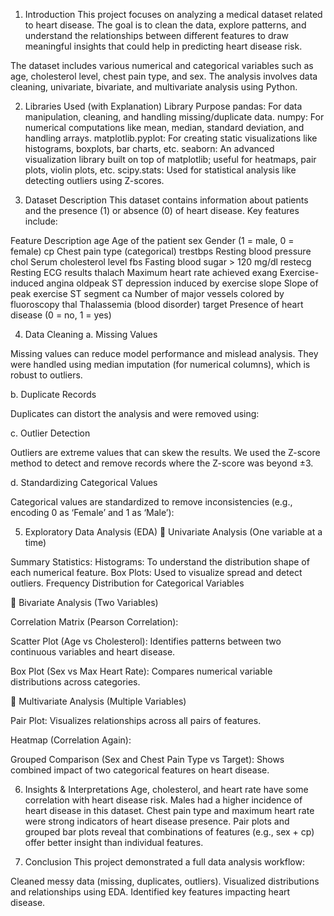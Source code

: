 1. Introduction
This project focuses on analyzing a medical dataset related to heart disease. The goal is to clean the data, explore patterns, and understand the relationships between different features to draw meaningful insights that could help in predicting heart disease risk.

The dataset includes various numerical and categorical variables such as age, cholesterol level, chest pain type, and sex. The analysis involves data cleaning, univariate, bivariate, and multivariate analysis using Python.

2. Libraries Used (with Explanation)
Library	Purpose
pandas:	For data manipulation, cleaning, and handling missing/duplicate data.
numpy:	For numerical computations like mean, median, standard deviation, and handling arrays.
matplotlib.pyplot:	For creating static visualizations like histograms, boxplots, bar charts, etc.
seaborn:	An advanced visualization library built on top of matplotlib; useful for heatmaps, pair plots, violin plots, etc.
scipy.stats:	Used for statistical analysis like detecting outliers using Z-scores.


3. Dataset Description
This dataset contains information about patients and the presence (1) or absence (0) of heart disease. Key features include:

Feature	Description
age  	     Age of the patient
sex	       Gender (1 = male, 0 = female)
cp	       Chest pain type (categorical)
trestbps	 Resting blood pressure
chol	     Serum cholesterol level
fbs	       Fasting blood sugar > 120 mg/dl
restecg	   Resting ECG results
thalach	   Maximum heart rate achieved
exang	     Exercise-induced angina
oldpeak	   ST depression induced by exercise
slope	     Slope of peak exercise ST segment
ca	       Number of major vessels colored by fluoroscopy
thal	     Thalassemia (blood disorder)
target	   Presence of heart disease (0 = no, 1 = yes)


4. Data Cleaning
a. Missing Values

Missing values can reduce model performance and mislead analysis. They were handled using median imputation (for numerical columns), which is robust to outliers.

b. Duplicate Records

Duplicates can distort the analysis and were removed using:

c. Outlier Detection

Outliers are extreme values that can skew the results. We used the Z-score method to detect and remove records where the Z-score was beyond ±3.

d. Standardizing Categorical Values

Categorical values are standardized to remove inconsistencies (e.g., encoding 0 as ‘Female’ and 1 as ‘Male’):

5. Exploratory Data Analysis (EDA)
🔹  Univariate Analysis (One variable at a time)

Summary Statistics:
Histograms: To understand the distribution shape of each numerical feature.
Box Plots: Used to visualize spread and detect outliers.
Frequency Distribution for Categorical Variables

🔹 Bivariate Analysis (Two Variables)

Correlation Matrix (Pearson Correlation):

Scatter Plot (Age vs Cholesterol):
Identifies patterns between two continuous variables and heart disease.

Box Plot (Sex vs Max Heart Rate):
Compares numerical variable distributions across categories.

🔹 Multivariate Analysis (Multiple Variables)

Pair Plot:
Visualizes relationships across all pairs of features.

Heatmap (Correlation Again):

Grouped Comparison (Sex and Chest Pain Type vs Target):
Shows combined impact of two categorical features on heart disease.

6. Insights & Interpretations
Age, cholesterol, and heart rate have some correlation with heart disease risk.
Males had a higher incidence of heart disease in this dataset.
Chest pain type and maximum heart rate were strong indicators of heart disease presence.
Pair plots and grouped bar plots reveal that combinations of features (e.g., sex + cp) offer better insight than individual features.

7. Conclusion
This project demonstrated a full data analysis workflow:

Cleaned messy data (missing, duplicates, outliers).
Visualized distributions and relationships using EDA.
Identified key features impacting heart disease.

